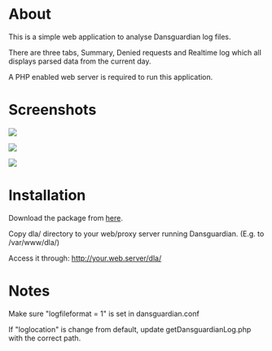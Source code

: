 # About

This is a simple web application to analyse Dansguardian log files.

There are three tabs, Summary, Denied requests and Realtime log which all displays parsed data from the current day.

A PHP enabled web server is required to run this application.


# Screenshots

![](/dunse/dla/raw/master/screenshots/dla-summary.jpg)

![](/dunse/dla/raw/master/screenshots/dla-denied.jpg)

![](/dunse/dla/raw/master/screenshots/dla-realtime.jpg)


# Installation

Download the package from [here](https://github.com/dunse/dla/zipball/master).

Copy dla/ directory to your web/proxy server running Dansguardian. (E.g. to /var/www/dla/)

Access it through: http://your.web.server/dla/


# Notes

Make sure "logfileformat = 1" is set in dansguardian.conf

If "loglocation" is change from default, update getDansguardianLog.php with the correct path.